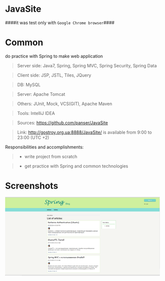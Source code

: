 JavaSite
========
####it was test only with `Google Chrome browser`####

Common
===========
do practice with Spring to make web application

> Server side: Java7, Spring, Spring MVC, Spring Security, Spring Data

> Client side: JSP, JSTL, Tiles, JQuery

> DB: MySQL

> Server: Apache Tomcat

> Others: JUnit, Mock, VCS(GIT), Apache Maven

> Tools: IntelliJ IDEA

> Sources: https://github.com/panser/JavaSite

> Link: http://gostroy.org.ua:8888/JavaSite/ is available from 9:00 to 23:00 (UTC +2)

Responsibilities and accomplishments:
> - write project from scratch 

> - get practice with Spring and common technologies


Screenshots
===========
![](/screenshots/index.png)
